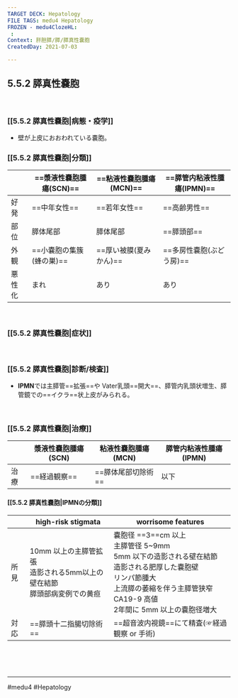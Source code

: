 ```yaml
---
TARGET DECK: Hepatology
FILE TAGS: medu4 Hepatology
FROZEN - medu4ClozeHL:
 : 
Context: 肝胆膵/膵/膵真性嚢胞
CreatedDay: 2021-07-03

---
```


## 5.5.2 膵真性嚢胞

<br>

### [[5.5.2 膵真性嚢胞|病態・疫学]]	
* 壁が上皮におおわれている嚢胞。

### [[5.5.2 膵真性嚢胞|分類]]
| |==漿液性嚢胞腫瘍(SCN)==|==粘液性嚢胞腫瘍(MCN)==|==膵管内粘液性腫瘍(IPMN)==|
|---|---|---|---|
|好発|==中年女性==|==若年女性==|==高齢男性==|
|部位|膵体尾部|膵体尾部|==膵頭部==|
|外観|==小嚢胞の集簇(蜂の巣)==|==厚い被膜(夏みかん)==|==多房性嚢胞(ぶどう房)==|
|悪性化|まれ|あり|あり|
<!--ID: 1625819548355-->




<br>

### [[5.5.2 膵真性嚢胞|症状]]


<br>

### [[5.5.2 膵真性嚢胞|診断/検査]]
* **IPMN**では主膵管==拡張==や Vater乳頭==開大==、膵管内乳頭状増生、膵管鏡での==イクラ==状上皮がみられる。
<!--ID: 1625819548362-->




<br>

### [[5.5.2 膵真性嚢胞|治療]]
| |漿液性嚢胞腫瘍(SCN)|粘液性嚢胞腫瘍(MCN)|膵管内粘液性腫瘍(IPMN)|
|---|---|---|---|
|治療|==経過観察==|==膵体尾部切除術==|以下|
<!--ID: 1653205808331-->





#### [[5.5.2 膵真性嚢胞|IPMNの分類]]
| | high-risk stigmata|worrisome features|
|---|---|---|
|所見|10mm 以上の主膵管拡張<br>造影される5mm以上の壁在結節<br>膵頭部病変例での黄疸|嚢胞径 ==3==cm 以上<br>主膵管径 5~9mm<br>5mm 以下の造影される壁在結節<br>造影される肥厚した嚢胞壁<br>リンパ節腫大<br>上流膵の萎縮を伴う主膵管狭窄<br>CA19-9 高値<br>2年間に 5mm 以上の嚢胞径増大|
|対応|==膵頭十二指腸切除術==|==超音波内視鏡==にて精査(☞経過観察 or 手術)|
<!--ID: 1631599225401-->



<br><br><br>

---
#medu4 #Hepatology  
